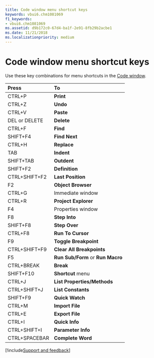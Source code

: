 ```yaml
---
title: Code window menu shortcut keys
keywords: vbui6.chm1081069
f1_keywords:
- vbui6.chm1081069
ms.assetid: d9b172c0-67d4-ba1f-2e91-8fb29b2acbe1
ms.date: 11/21/2018
ms.localizationpriority: medium
---
```



# Code window menu shortcut keys

Use these key combinations for menu shortcuts in the [Code window](code-window.md).

|Press|To|
|:----|:--|
|CTRL+P|**Print**|
|CTRL+Z|**Undo**|
|CTRL+V|**Paste**|
|DEL or DELETE|**Delete**|
|CTRL+F|**Find**|
|SHIFT+F4|**Find Next**|
|CTRL+H|**Replace**|
|TAB|**Indent**|
|SHIFT+TAB|**Outdent**|
|SHIFT+F2|**Definition**|
|CTRL+SHIFT+F2|**Last Position**|
|F2|**Object Browser**|
|CTRL+G|Immediate window|
|CTRL+R|**Project Explorer**|
|F4|Properties window|
|F8|**Step Into**|
|SHIFT+F8|**Step Over**|
|CTRL+F8|**Run To Cursor**|
|F9|**Toggle Breakpoint**|
|CTRL+SHIFT+F9|**Clear All Breakpoints**|
|F5|**Run Sub/Form** or **Run Macro**|
|CTRL+BREAK|**Break**|
|SHIFT+F10|**Shortcut** menu|
|CTRL+J|**List Properties/Methods**|
|CTRL+SHIFT+J|**List Constants**|
|SHIFT+F9|**Quick Watch**|
|CTRL+M|**Import File**|
|CTRL+E|**Export File**|
|CTRL+I|**Quick Info**|
|CTRL+SHIFT+I|**Parameter Info**|
|CTRL+SPACEBAR|**Complete Word**|

[!include[Support and feedback](~/includes/feedback-boilerplate.md)]